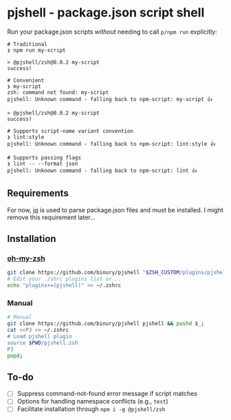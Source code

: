 # pjshell - package.json script shell

Run your package.json scripts _without_ needing to call `p/npm run` explicitly:

```shell
# Traditional
❯ npm run my-script

> @pjshell/zsh@0.0.2 my-script
success!

# Convenient
❯ my-script
zsh: command not found: my-script
pjshell: Unknown command - falling back to npm-script: my-script 👍

> @pjshell/zsh@0.0.2 my-script
success!

# Supports script-name variant convention
❯ lint:style
pjshell: Unknown command - falling back to npm-script: lint:style 👍

# Supports passing flags
❯ lint -- --format json
pjshell: Unknown command - falling back to npm-script: lint 👍

```

## Requirements

For now, [jq](https://jqlang.github.io/jq/) is used to parse package.json files
and must be installed. I might remove this requirement later…

## Installation

### [oh-my-zsh](https://github.com/ohmyzsh/ohmyzsh/wiki/Customization#adding-a-new-plugin)

```sh
git clone https://github.com/binury/pjshell "$ZSH_CUSTOM/plugins/pjshell"
# Edit your .zshrc plugins list or...
echo "plugins+=(pjshell)" >> ~/.zshrc
```

### Manual

```sh
# Manual
git clone https://github.com/binury/pjshell pjshell && pushd $_;
cat <<PJ >> ~/.zshrc
# Load pjshell plugin
source $PWD/pjshell.zsh
PJ
popd;
```

## To-do

- [ ] Suppress command-not-found error message if script matches
- [ ] Options for handling namespace conflicts (e.g., `test`)
- [ ] Facilitate installation through `npm i -g @pjshell/zsh`
